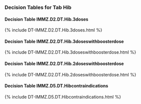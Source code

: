 ### Decision Tables for Tab  Hib
#### Decision Table IMMZ.D2.DT.Hib.3doses
{% include DT-IMMZ.D2.DT.Hib.3doses.html %}
#### Decision Table IMMZ.D2.DT.Hib.3doseswithboosterdose
{% include DT-IMMZ.D2.DT.Hib.3doseswithboosterdose.html %}
#### Decision Table IMMZ.D2.DT.Hib.2doseswithboosterdose
{% include DT-IMMZ.D2.DT.Hib.2doseswithboosterdose.html %}
#### Decision Table IMMZ.D5.DT.Hibcontraindications
{% include DT-IMMZ.D5.DT.Hibcontraindications.html %}

